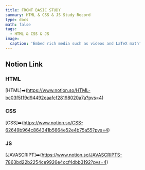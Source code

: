```yaml
---
title: FRONT BASIC STUDY
summary: HTML & CSS & JS Study Record
type: docs
math: false
tags:
  - HTML & CSS & JS
image:
  caption: 'Embed rich media such as videos and LaTeX math'
---
```


## Notion Link
### HTML
[HTML]➡️(https://www.notion.so/HTML-bc03f5f19d94492eaafcf28198020a7a?pvs=4)
### CSS
[CSS]➡️(https://www.notion.so/CSS-62649b964c864341b5664e52e4b75a55?pvs=4)
### JS
[JAVASCRIPT]➡️(https://www.notion.so/JAVASCRIPTS-7863bd22b2254ce9926e4ccf4dbb3192?pvs=4)